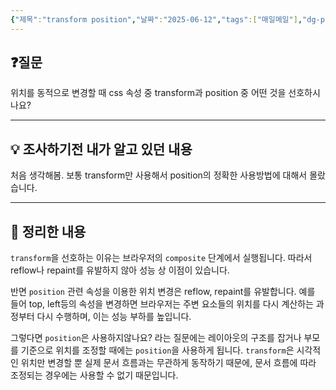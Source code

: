 ```yaml
---
{"제목":"transform position","날짜":"2025-06-12","tags":["매일메일"],"dg-publish":true,"permalink":"/매일메일/25년6월/transform position/","dgPassFrontmatter":true,"created":"2025-06-13T01:27:30.952+09:00","updated":"2025-06-15T22:48:05.850+09:00"}
---
```


## ❓질문

위치를 동적으로 변경할 때 css 속성 중 transform과 position 중 어떤 것을 선호하시나요?

---
## 💡 조사하기전 내가 알고 있던 내용

처음 생각해봄. 보통 transform만 사용해서 position의 정확한 사용방법에 대해서 몰랐습니다.

---
## 🏫 정리한 내용

`transform`을 선호하는 이유는 브라우저의 `composite` 단계에서 실행됩니다. 따라서 reflow나 repaint를 유발하지 않아 성능 상 이점이 있습니다.

반면 `position` 관련 속성을 이용한 위치 변경은 reflow, repaint를 유발합니다. 예를 들어 top, left등의 속성을 변경하면 브라우저는 주변 요소들의 위치를 다시 계산하는 과정부터 다시 수행하며, 이는 성능 부하를 높입니다.

그렇다면 `position`은 사용하지않나요? 라는 질문에는 레이아웃의 구조를 잡거나 부모를 기준으로 위치를 조정할 때에는 `position`을 사용하게 됩니다. `transform`은 시각적인 위치만 변경할 뿐 실제 문서 흐름과는 무관하게 동작하기 때문에, 문서 흐름에 따라 조정되는 경우에는 사용할 수 없기 때문입니다.